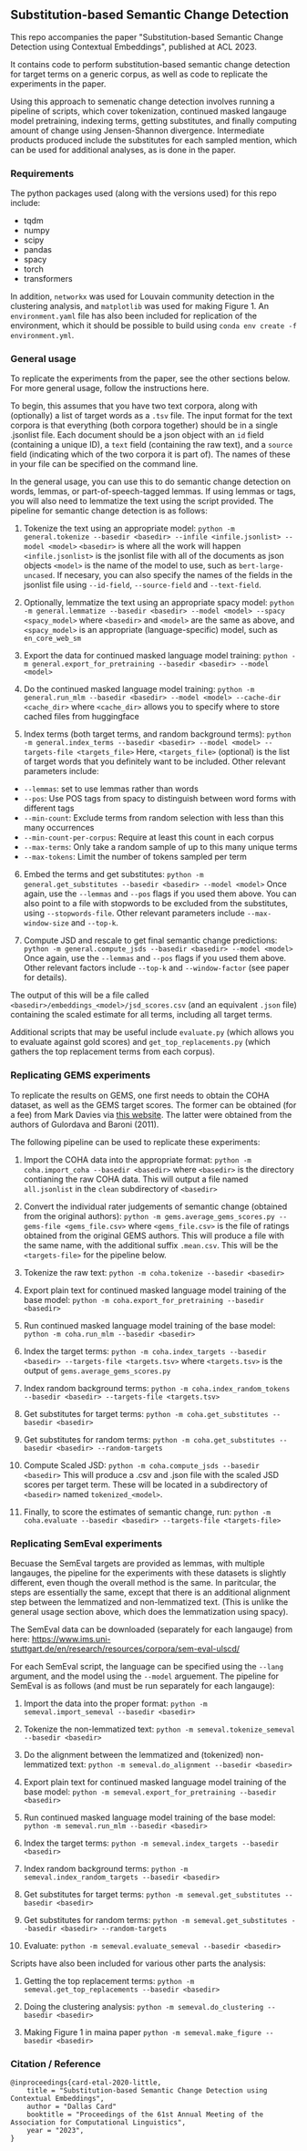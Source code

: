 ## Substitution-based Semantic Change Detection

This repo accompanies the paper "Substitution-based Semantic Change Detection using Contextual Embeddings", published at ACL 2023.

It contains code to perform substitution-based semantic change detection for target terms on a generic corpus, as well as code to replicate the experiments in the paper.

Using this approach to semenatic change detection involves running a pipeline of scripts, which cover tokenization, continued masked langauge model pretraining, indexing terms, getting substitutes, and finally computing amount of change using Jensen-Shannon divergence. Intermediate products produced include the substitutes for each sampled mention, which can be used for additional analyses, as is done in the paper.

### Requirements

The python packages used (along with the versions used) for this repo include:
- tqdm
- numpy
- scipy
- pandas
- spacy
- torch
- transformers

In addition, `networkx` was used for Louvain community detection in the clustering analysis, and `matplotlib` was used for making Figure 1. An `environment.yaml` file has also been included for replication of the environment, which it should be possible to build using `conda env create -f environment.yml`.


### General usage

To replicate the experiments from the paper, see the other sections below. For more general usage, follow the instructions here.

To begin, this assumes that you have two text corpora, along with (optionally) a list of target words as a `.tsv` file. The input format for the text corpora is that everything (both corpora together) should be in a single .jsonlist file. Each document should be a json object with an `id` field (containing a unique ID), a `text` field (containing the raw text), and a `source` field (indicating which of the two corpora it is part of). The names of these in your file can be specified on the command line.

In the general usage, you can use this to do semantic change detection on words, lemmas, or part-of-speech-tagged lemmas. If using lemmas or tags, you will also need to lemmatize the text using the script provided. The pipeline for semantic change detection is as follows:

1. Tokenize the text using an appropriate model:
`python -m general.tokenize --basedir <basedir> --infile <infile.jsonlist> --model <model>`
`<basedir>` is where all the work will happen
`<infile.jsonlist>` is the jsonlist file with all of the documents as json objects
`<model>` is the name of the model to use, such as `bert-large-uncased`.
If necesary, you can also specify the names of the fields in the jsonlist file using `--id-field`, `--source-field` and `--text-field`.

2. Optionally, lemmatize the text using an appropriate spacy model:
`python -m general.lemmatize --basedir <basedir> --model <model> --spacy <spacy_model>`
where `<basedir>` and `<model>` are the same as above, and `<spacy_model>` is an appropriate (language-specific) model, such as `en_core_web_sm`

3. Export the data for continued masked language model training:
`python -m general.export_for_pretraining --basedir <basedir> --model <model>`

4. Do the continued masked language model training:
`python -m general.run_mlm --basedir <basedir> --model <model> --cache-dir <cache_dir>`
where `<cache_dir>` allows you to specify where to store cached files from huggingface

5. Index terms (both target terms, and random background terms):
`python -m general.index_terms --basedir <basedir> --model <model> --targets-file <targets_file>`
Here, `<targets_file>` (optional) is the list of target words that you definitely want to be included. Other relevant parameters include:
- `--lemmas`: set to use lemmas rather than words
- `--pos`: Use POS tags from spacy to distinguish between word forms with different tags
- `--min-count`: Exclude terms from random selection with less than this many occurrences
- `--min-count-per-corpus`: Require at least this count in each corpus
- `--max-terms`: Only take a random sample of up to this many unique terms
- `--max-tokens`: Limit the number of tokens sampled per term

6. Embed the terms and get substitutes:
`python -m general.get_substitutes --basedir <basedir> --model <model>`
Once again, use the `--lemmas` and `--pos` flags if you used them above. You can also point to a file with stopwords to be excluded from the substitutes, using `--stopwords-file`. 
Other relevant parameters include `--max-window-size` and `--top-k`.

7. Compute JSD and rescale to get final semantic change predictions:
`python -m general.compute_jsds --basedir <basedir> --model <model>`
Once again, use the `--lemmas` and `--pos` flags if you used them above. Other relevant factors include `--top-k` and `--window-factor` (see paper for details).

The output of this will be a file called `<basedir>/embeddings_<model>/jsd_scores.csv` (and an equivalent `.json` file) containing the scaled estimate for all terms, including all target terms. 

Additional scripts that may be useful include `evaluate.py` (which allows you to evaluate against gold scores) and `get_top_replacements.py` (which gathers the top replacement terms from each corpus).

### Replicating GEMS experiments

To replicate the results on GEMS, one first needs to obtain the COHA dataset, as well as the GEMS target scores. The former can be obtained (for a fee) from Mark Davies via [this website](https://www.english-corpora.org/coha/). The latter were obtained from the authors of Gulordava and Baroni (2011).

The following pipeline can be used to replicate these experiments:

1. Import the COHA data into the appropriate format:
`python -m coha.import_coha --basedir <basedir>`
where `<basedir>` is the directory contianing the raw COHA data. This will output a file named `all.jsonlist` in the `clean` subdirectory of `<basedir>`

2. Convert the individual rater judgements of semantic change (obtained from the original authors):
`python -m gems.average_gems_scores.py --gems-file <gems_file.csv>`
where `<gems_file.csv>` is the file of ratings obtained from the original GEMS authors. This will produce a file with the same name, with the additional suffix `.mean.csv`. This will be the `<targets-file>` for the pipeline below.

3. Tokenize the raw text:
`python -m coha.tokenize --basedir <basedir>`

4. Export plain text for continued masked language model training of the base model:
`python -m coha.export_for_pretraining --basedir <basedir>`

5. Run continued masked language model training of the base model:
`python -m coha.run_mlm --basedir <basedir>`

6. Index the target terms:
`python -m coha.index_targets --basedir <basedir> --targets-file <targets.tsv>`
where `<targets.tsv>` is the output of `gems.average_gems_scores.py`

7. Index random background terms:
`python -m coha.index_random_tokens --basedir <basedir> --targets-file <targets.tsv>`

8. Get substitutes for target terms:
`python -m coha.get_substitutes --basedir <basedir>`

9. Get substitutes for random terms:
`python -m coha.get_substitutes --basedir <basedir> --random-targets`

10. Compute Scaled JSD:
`python -m coha.compute_jsds --basedir <basedir>`
This will produce a .csv and .json file with the scaled JSD scores per target term. These will be located in a subdirectory of `<basedir>` named `tokenized_<model>`.

11. Finally, to score the estimates of semantic change, run:
`python -m coha.evaluate --basedir <basedir> --targets-file <targets-file>`


### Replicating SemEval experiments

Becuase the SemEval targets are provided as lemmas, with multiple langauges, the pipeline for the experiments with these datasets is slightly different, even though the overall method is the same. In paritcular, the steps are essentially the same, except that there is an additional alignment step between the lemmatized and non-lemmatized text. (This is unlike the general usage section above, which does the lemmatization using spacy).

The SemEval data can be downloaded (separately for each langauge) from here: https://www.ims.uni-stuttgart.de/en/research/resources/corpora/sem-eval-ulscd/

For each SemEval script, the language can be specified using the `--lang` argument, and the model using the `--model` arguement. The pipeline for SemEval is as follows (and must be run separately for each langauge):

1. Import the data into the proper format:
`python -m semeval.import_semeval --basedir <basedir>`

2. Tokenize the non-lemmatized text:
`python -m semeval.tokenize_semeval --basedir <basedir>`

3. Do the alignment between the lemmatized and (tokenized) non-lemmatized text:
`python -m semeval.do_alignment --basedir <basedir>`

4. Export plain text for continued masked language model training of the base model:
`python -m semeval.export_for_pretraining --basedir <basedir>`

5. Run continued masked language model training of the base model:
`python -m semeval.run_mlm --basedir <basedir>`

6. Index the target terms:
`python -m semeval.index_targets --basedir <basedir>`

7. Index random background terms:
`python -m semeval.index_random_targets --basedir <basedir>`

8. Get substitutes for target terms:
`python -m semeval.get_substitutes --basedir <basedir>`

9. Get substitutes for random terms:
`python -m semeval.get_substitutes --basedir <basedir> --random-targets`

10. Evaluate:
`python -m semeval.evaluate_semeval --basedir <basedir>`

Scripts have also been included for various other parts the analysis:

1. Getting the top replacement terms:
`python -m semeval.get_top_replacements --basedir <basedir>`

2. Doing the clustering analysis:
`python -m semeval.do_clustering --basedir <basedir>`

3. Making Figure 1 in maina paper
`python -m semeval.make_figure --basedir <basedir>`



### Citation / Reference

```
@inproceedings{card-etal-2020-little,
    title = "Substitution-based Semantic Change Detection using Contextual Embeddings",
    author = "Dallas Card"
    booktitle = "Proceedings of the 61st Annual Meeting of the Association for Computational Linguistics",
    year = "2023",
}
```